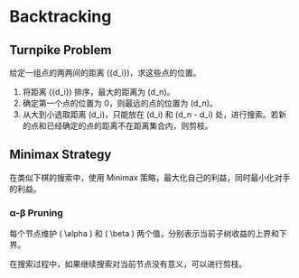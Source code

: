 # Backtracking

## Turnpike Problem

给定一组点的两两间的距离 \(\{d_i\}\)，求这些点的位置。

1. 将距离 \(\{d_i\}\) 排序，最大的距离为 \(d_n\)。
2. 确定第一个点的位置为 0，则最远的点的位置为 \(d_n\)。
3. 从大到小选取距离 \(d_i\)，只能放在 \(d_i\) 和 \(d_n - d_i\) 处，进行搜索。若新的点和已经确定的点的距离不在距离集合内，则剪枝。

## Minimax Strategy

在类似下棋的搜索中，使用 Minimax 策略，最大化自己的利益，同时最小化对手的利益。

### &alpha;-&beta; Pruning

每个节点维护 \( \alpha \) 和 \( \beta \) 两个值，分别表示当前子树收益的上界和下界。

在搜索过程中，如果继续搜索对当前节点没有意义，可以进行剪枝。